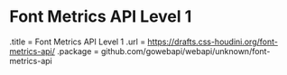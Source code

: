 # Font Metrics API Level 1

.title = Font Metrics API Level 1
.url = <https://drafts.css-houdini.org/font-metrics-api/>
.package = github.com/gowebapi/webapi/unknown/font-metrics-api
